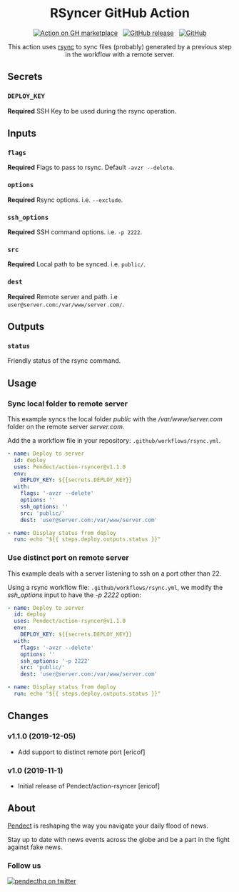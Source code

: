 <div align="center">

# RSyncer GitHub Action

[![Action on GH marketplace][marketplace badge]][marketplace] &nbsp;
[![GitHub release][release badge]][latest release] &nbsp;
[![GitHub][LICENSE badge]][LICENSE]

This action uses [rsync](https://linux.die.net/man/1/rsync "Rsync's Homepage") to sync files (probably) generated by a previous step in the workflow with a remote server.

</div>

## Secrets

### `DEPLOY_KEY`

**Required** SSH Key to be used during the rsync operation.

## Inputs

### `flags`

**Required** Flags to pass to rsync. Default `-avzr --delete`.

### `options`

**Required** Rsync options. i.e. `--exclude`.

### `ssh_options`

**Required** SSH command options. i.e. `-p 2222`.

### `src`

**Required** Local path to be synced. i.e. `public/`.

### `dest`

**Required** Remote server and path. i.e `user@server.com:/var/www/server.com/`.

## Outputs

### `status`

Friendly status of the rsync command.

## Usage

### Sync local folder to remote server

This example syncs the local folder *public* with the */var/www/server.com* folder on the remote server *server.com*.

Add the a workflow file in your repository: `.github/workflows/rsync.yml`.

```yml
- name: Deploy to server
  id: deploy
  uses: Pendect/action-rsyncer@v1.1.0
  env:
    DEPLOY_KEY: ${{secrets.DEPLOY_KEY}}
  with:
    flags: '-avzr --delete'
    options: ''
    ssh_options: ''
    src: 'public/'
    dest: 'user@server.com:/var/www/server.com'

- name: Display status from deploy
  run: echo "${{ steps.deploy.outputs.status }}"
```


### Use distinct port on remote server

This example deals with a server listening to ssh on a port other than 22.

Using a rsync workflow file: `.github/workflows/rsync.yml`, we modify the *ssh_options* input to have the *-p 2222* option:

```yml
- name: Deploy to server
  id: deploy
  uses: Pendect/action-rsyncer@v1.1.0
  env:
    DEPLOY_KEY: ${{secrets.DEPLOY_KEY}}
  with:
    flags: '-avzr --delete'
    options: ''
    ssh_options: '-p 2222'
    src: 'public/'
    dest: 'user@server.com:/var/www/server.com'

- name: Display status from deploy
  run: echo "${{ steps.deploy.outputs.status }}"
```


## Changes

### v1.1.0 (2019-12-05)

* Add support to distinct remote port [ericof]

### v1.0 (2019-11-1)

* Initial release of Pendect/action-rsyncer [ericof]


## About

[Pendect](https://pendect.com/ "Pendect's Homepage") is reshaping the way you navigate your daily flood of news.

Stay up to date with news events across the globe and be a part in the fight against fake news.

### Follow us

[![pendecthq on twitter][twitter badge]][twitter]

[twitter badge]: https://img.shields.io/twitter/follow/pendecthq.svg?style=social
[twitter]: https://twitter.com/intent/follow?screen_name=pendecthq 
[marketplace badge]: https://img.shields.io/badge/GitHub-Marketplace-lightblue.svg
[marketplace]: https://github.com/marketplace/actions/rsyncer-action
[LICENSE badge]: https://img.shields.io/github/license/Pendect/action-rsyncer.svg
[LICENSE]: https://github.com/Pendect/action-rsyncer/blob/master/LICENSE
[release badge]: https://img.shields.io/github/release/Pendect/action-rsyncer.svg
[latest release]: https://github.com/Pendect/action-rsyncer/releases/latest
[star badge]: https://img.shields.io/github/stars/Pendect/action-rsyncer.svg?style=social
[star]: https://github.com/Pendect/action-rsyncer
[gh profile]: https://github.com/Pendect
